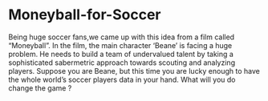 # Moneyball-for-Soccer
Being huge soccer fans,we came up with this idea from a film called “Moneyball”. In the film, the main character ‘Beane’ is facing a huge problem. He needs to build a team of undervalued talent by taking a sophisticated sabermetric approach towards scouting and analyzing players. Suppose you are Beane, but this time you are lucky enough to have the whole world’s soccer players data in your hand. What will you do change the game ?
